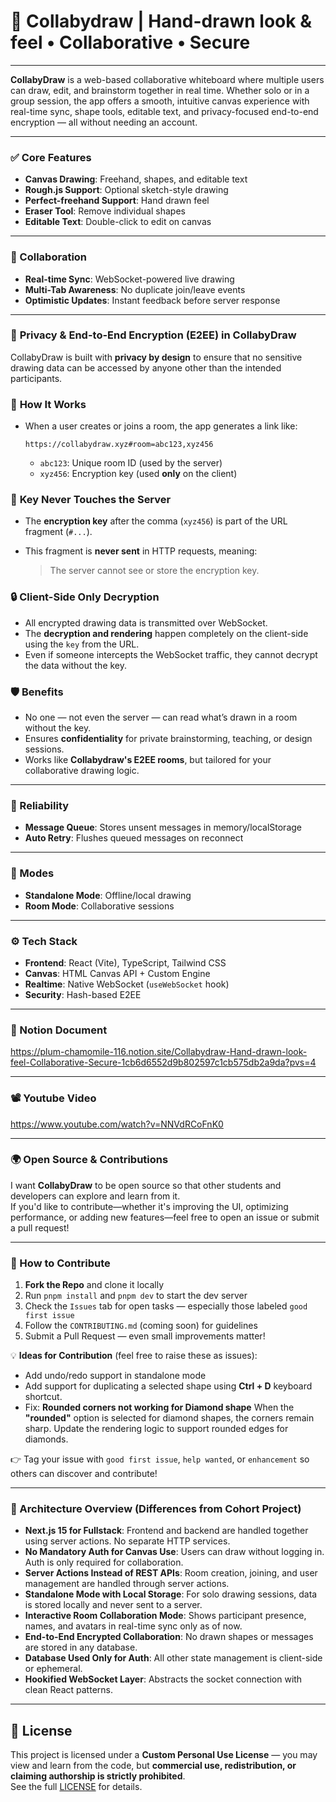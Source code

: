 # 🎨 Collabydraw | Hand-drawn look & feel • Collaborative • Secure

---

**CollabyDraw** is a web-based collaborative whiteboard where multiple users can draw, edit, and brainstorm together in real time. Whether solo or in a group session, the app offers a smooth, intuitive canvas experience with real-time sync, shape tools, editable text, and privacy-focused end-to-end encryption — all without needing an account.

---

### ✅ Core Features

- **Canvas Drawing**: Freehand, shapes, and editable text
- **Rough.js Support**: Optional sketch-style drawing
- **Perfect-freehand Support**: Hand drawn feel
- **Eraser Tool**: Remove individual shapes
- **Editable Text**: Double-click to edit on canvas

---

### 🔗 Collaboration

- **Real-time Sync**: WebSocket-powered live drawing
- **Multi-Tab Awareness**: No duplicate join/leave events
- **Optimistic Updates**: Instant feedback before server response

---

### 🔐 **Privacy & End-to-End Encryption (E2EE)** in CollabyDraw

CollabyDraw is built with **privacy by design** to ensure that no sensitive drawing data can be accessed by anyone other than the intended participants.

### 🔑 **How It Works**

- When a user creates or joins a room, the app generates a link like:
    
    ```
    https://collabydraw.xyz#room=abc123,xyz456
    ```
    
    - `abc123`: Unique room ID (used by the server)
    - `xyz456`: Encryption key (used **only** on the client)

### 🧠 **Key Never Touches the Server**

- The **encryption key** after the comma (`xyz456`) is part of the URL fragment (`#...`).
- This fragment is **never sent** in HTTP requests, meaning:
    
    > The server cannot see or store the encryption key.
    > 

### 🔒 **Client-Side Only Decryption**

- All encrypted drawing data is transmitted over WebSocket.
- The **decryption and rendering** happen completely on the client-side using the `key` from the URL.
- Even if someone intercepts the WebSocket traffic, they cannot decrypt the data without the key.

### 🛡️ **Benefits**

- No one — not even the server — can read what’s drawn in a room without the key.
- Ensures **confidentiality** for private brainstorming, teaching, or design sessions.
- Works like **Collabydraw's E2EE rooms**, but tailored for your collaborative drawing logic.

---

### 🧠 Reliability

- **Message Queue**: Stores unsent messages in memory/localStorage
- **Auto Retry**: Flushes queued messages on reconnect

---

### 🧭 Modes

- **Standalone Mode**: Offline/local drawing
- **Room Mode**: Collaborative sessions

---

### ⚙️ Tech Stack

- **Frontend**: React (Vite), TypeScript, Tailwind CSS
- **Canvas**: HTML Canvas API + Custom Engine
- **Realtime**: Native WebSocket (`useWebSocket` hook)
- **Security**: Hash-based E2EE

---

### 📄 Notion Document

https://plum-chamomile-116.notion.site/Collabydraw-Hand-drawn-look-feel-Collaborative-Secure-1cb6d6552d9b802597c1cb575db2a9da?pvs=4

---

### 📽️ Youtube Video

https://www.youtube.com/watch?v=NNVdRCoFnK0

---

### 🌍 Open Source & Contributions

I want **CollabyDraw** to be open source so that other students and developers can explore and learn from it.  
If you'd like to contribute—whether it's improving the UI, optimizing performance, or adding new features—feel free to open an issue or submit a pull request!

---

### 🧠 How to Contribute

1. **Fork the Repo** and clone it locally
2. Run `pnpm install` and `pnpm dev` to start the dev server
3. Check the `Issues` tab for open tasks — especially those labeled `good first issue`
4. Follow the `CONTRIBUTING.md` (coming soon) for guidelines
5. Submit a Pull Request — even small improvements matter!

💡 **Ideas for Contribution** (feel free to raise these as issues):
- Add undo/redo support in standalone mode
- Add support for duplicating a selected shape using **Ctrl + D** keyboard shortcut.
- Fix: **Rounded corners not working for Diamond shape**
  When the **"rounded"** option is selected for diamond shapes, the corners remain sharp. Update the rendering logic to support rounded edges for diamonds.

👉 Tag your issue with `good first issue`, `help wanted`, or `enhancement` so others can discover and contribute!

---

### 📄 Architecture Overview (Differences from Cohort Project)

- **Next.js 15 for Fullstack**: Frontend and backend are handled together using server actions. No separate HTTP services.
- **No Mandatory Auth for Canvas Use**: Users can draw without logging in. Auth is only required for collaboration.
- **Server Actions Instead of REST APIs**: Room creation, joining, and user management are handled through server actions.
- **Standalone Mode with Local Storage**: For solo drawing sessions, data is stored locally and never sent to a server.
- **Interactive Room Collaboration Mode**: Shows participant presence, names, and avatars in real-time sync only as of now.
- **End-to-End Encrypted Collaboration**: No drawn shapes or messages are stored in any database.
- **Database Used Only for Auth**: All other state management is client-side or ephemeral.
- **Hookified WebSocket Layer**: Abstracts the socket connection with clean React patterns.

---

## 📄 License

This project is licensed under a **Custom Personal Use License** — you may view and learn from the code, but **commercial use, redistribution, or claiming authorship is strictly prohibited**.  
See the full [LICENSE](./LICENSE) for details.
